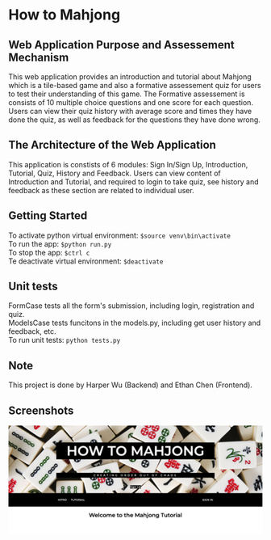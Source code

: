 # How to Mahjong

## Web Application Purpose and Assessement Mechanism
This web application provides an introduction and tutorial about Mahjong which is a tile-based game and also a formative assessement quiz for users to test their understanding of this game. The Formative assessement is consists of 10 multiple choice questions and one score for each question. Users can view their quiz history with average score and times they have done the quiz, as well as feedback for the questions they have done wrong.

## The Architecture of the Web Application
This application is constists of 6 modules: Sign In/Sign Up, Introduction, Tutorial, Quiz, History and Feedback. Users can view content of Introduction and   Tutorial, and required to login to take quiz, see history and feedback as these section are related to individual user.

## Getting Started
To activate python virtual environment: `$source venv\bin\activate`  
To run the app: `$python run.py`  
To stop the app: `$ctrl c`  
Te deactivate virtual environment: `$deactivate`  

## Unit tests
FormCase tests all the form's submission, including login, registration and quiz.  
ModelsCase tests funcitons in the models.py, including get user history and feedback, etc.  
To run unit tests: `python tests.py`

## Note
This project is done by Harper Wu (Backend) and Ethan Chen (Frontend).

## Screenshots
![Home page](./images/home.png)
